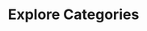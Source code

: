 ---
title : Explore Categories
metadata:
    index: true
    thumb: "cover.jpg"
    author: "Al Muhdil Karim"
description: "Course ini memberikan pemahaman mengenai konsep, teknologi, dan aplikasi perpustakaan digital. Mahasiswa akan mempelajari bagaimana mengelola, menyimpan, mengakses, dan mendistribusikan informasi digital.."
---